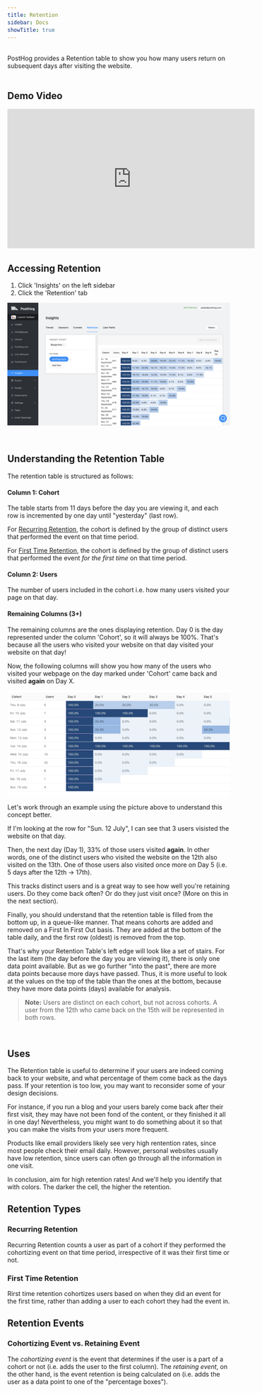 ```yaml
---
title: Retention
sidebar: Docs
showTitle: true
---
```

<br>
PostHog provides a Retention table to show you how many users return on subsequent days after visiting the website.
<br>
<br>


## Demo Video

<iframe width="560" height="315" src="https://www.youtube.com/embed/VQhlkL6piKI" frameborder="0" allow="accelerometer; autoplay; clipboard-write; encrypted-media; gyroscope; picture-in-picture" allowfullscreen></iframe>

## Accessing Retention


1. Click 'Insights' on the left sidebar
2. Click the 'Retention' tab

![Retention Page](../../images/features/retention/retention-page.png)

<br />


## Understanding the Retention Table

The retention table is structured as follows:
<br>

#### Column 1: Cohort

The table starts from 11 days before the day you are viewing it, and each row is incremented by one day until "yesterday" (last row). 

For [Recurring Retention](#recurring-retention), the cohort is defined by the group of distinct users that performed the event on that time period. 

For [First Time Retention](#first-time-retention), the cohort is defined by the group of distinct users that performed the event _for the first time_ on that time period.

#### Column 2: Users

The number of users included in the cohort i.e. how many users visited your page on that day.

#### Remaining Columns (3+)

The remaining columns are the ones displaying retention. Day 0 is the day represented under the column 'Cohort', so it will always be 100%. That's because all the users who visited your website on that day visited your website on that day! 

Now, the following columns will show you how many of the users who visited your webpage on the day marked under 'Cohort' came back and visited **again** on Day X.

![Retention Table](../../images/retention-table.png)

Let's work through an example using the picture above to understand this concept better.

If I'm looking at the row for "Sun. 12 July", I can see that 3 users visisted the website on that day.

Then, the next day (Day 1), 33% of those users visited **again**. In other words, one of the distinct users who visited the website on the 12th also visited on the 13th. One of those users also visited once more on Day 5 (i.e. 5 days after the 12th -> 17th).

This tracks distinct users and is a great way to see how well you're retaining users. Do they come back often? Or do they just visit once? (More on this in the next section).

Finally, you should understand that the retention table is filled from the bottom up, in a queue-like manner. That means cohorts are added and removed on a First In First Out basis. They are added at the bottom of the table daily, and the first row (oldest) is removed from the top.

That's why your Retention Table's left edge will look like a set of stairs. For the last item (the day before the day you are viewing it), there is only one data point available. But as we go further "into the past", there are more data points because more days have passed. Thus, it is more useful to look at the values on the top of the table than the ones at the bottom, because they have more data points (days) available for analysis.

> **Note:** Users are distinct on each cohort, but not across cohorts. A user from the 12th who came back on the 15th will be represented in both rows.
<br>

## Uses

The Retention table is useful to determine if your users are indeed coming back to your website, and what percentage of them come back as the days pass. If your retention is too low, you may want to reconsider some of your design decisions. 

For instance, if you run a blog and your users barely come back after their first visit, they may have not been fond of the content, or they finished it all in one day! Nevertheless, you might want to do something about it so that you can make the visits from your users more frequent.

Products like email providers likely see very high rentention rates, since most people check their email daily. However, personal websites usually have low retention, since users can often go through all the information in one visit.

In conclusion, aim for high retention rates! And we'll help you identify that with colors. The darker the cell, the higher the retention.

## Retention Types

### Recurring Retention

Recurring Retention counts a user as part of a cohort if they performed the cohortizing event on that time period, irrespective of it was their first time or not.

### First Time Retention

Rirst time retention cohortizes users based on when they did an event for the first time, rather than adding a user to each cohort they had the event in.

## Retention Events

### Cohortizing Event vs. Retaining Event

The _cohortizing event_ is the event that determines if the user is a part of a cohort or not (i.e. adds the user to the first column). The _retaining event_, on the other hand, is the event retention is being calculated on (i.e. adds the user as a data point to one of the "percentage boxes").

<br>